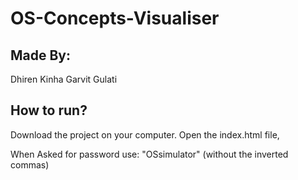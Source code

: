 # OS-Concepts-Visualiser

## Made By:

Dhiren Kinha
Garvit Gulati

## How to run?

Download the project on your computer.
Open the index.html file,

When Asked for password use: "OSsimulator"
(without the inverted commas)


